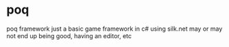 # poq
poq framework
just a basic game framework in c# using silk.net
may or may not end up being good, having an editor, etc
